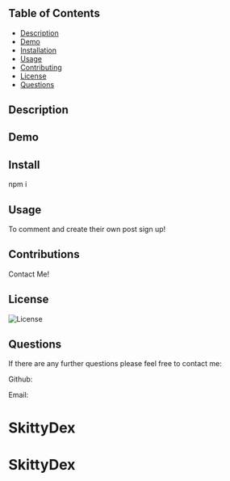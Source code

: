 # 

## Table of Contents

- [Description](#Description)
- [Demo](#Demo)
- [Installation](#Installation)
- [Usage](#Usage)
- [Contributing](#Contributing)
- [License](#License)
- [Questions](#Questions)

## Description


## Demo


## Install

npm i

## Usage

To comment and create their own post sign up!

## Contributions

Contact Me!

## License

![License](https://img.shields.io/badge/License-MIT-yellow.svg)

## Questions

If there are any further questions please feel free to contact me:

Github: 

Email: 
# SkittyDex
# SkittyDex

